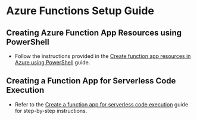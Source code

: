 # Azure Functions Setup Guide

## Creating Azure Function App Resources using PowerShell
- Follow the instructions provided in the [Create function app resources in Azure using PowerShell](https://learn.microsoft.com/en-us/azure/azure-functions/create-resources-azure-powershell) guide.

## Creating a Function App for Serverless Code Execution
- Refer to the [Create a function app for serverless code execution](https://learn.microsoft.com/en-us/azure/azure-functions/scripts/functions-cli-create-serverless) guide for step-by-step instructions.
